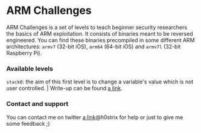 # ARM Challenges
ARM Challenges is a set of levels to teach beginner security researchers the basics of ARM exploitation. It consists of binaries meant to be reversed engineered. You can find these binaries precompiled in some different ARM architectures: `armv7` (32-bit iOS), `arm64` (64-bit iOS) and `armv7l`  (32-bit Raspberry Pi).

### Available levels
`stack0`: the aim of this first level is to change a variable's value which is not user controlled. | Write-up can be found [a link](https://h0strix.github.io/set-up-environment/).

### Contact and support
You can contact me on twitter [a link](https://twitter.com/h0strix)@h0strix for help or just to give me some feedback ;)
